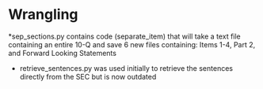 # Wrangling

*sep_sections.py contains code (separate_item) that will take a text file containing an entire 10-Q and save 6 new files containing: Items 1-4, Part 2, and Forward Looking Statements
* retrieve_sentences.py was used initially to retrieve the sentences directly from the SEC but is now outdated 
